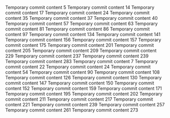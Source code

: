 Temporary commit content 5
Temporary commit content 14
Temporary commit content 17
Temporary commit content 24
Temporary commit content 35
Temporary commit content 37
Temporary commit content 40
Temporary commit content 57
Temporary commit content 63
Temporary commit content 81
Temporary commit content 86
Temporary commit content 97
Temporary commit content 134
Temporary commit content 141
Temporary commit content 156
Temporary commit content 157
Temporary commit content 175
Temporary commit content 201
Temporary commit content 205
Temporary commit content 209
Temporary commit content 229
Temporary commit content 237
Temporary commit content 239
Temporary commit content 283
Temporary commit content 7
Temporary commit content 22
Temporary commit content 24
Temporary commit content 54
Temporary commit content 90
Temporary commit content 108
Temporary commit content 126
Temporary commit content 130
Temporary commit content 147
Temporary commit content 150
Temporary commit content 152
Temporary commit content 159
Temporary commit content 171
Temporary commit content 195
Temporary commit content 202
Temporary commit content 211
Temporary commit content 217
Temporary commit content 221
Temporary commit content 239
Temporary commit content 257
Temporary commit content 261
Temporary commit content 273
